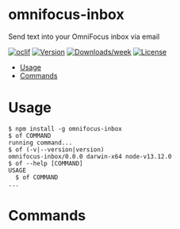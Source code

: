 omnifocus-inbox
===============

Send text into your OmniFocus inbox via email

[![oclif](https://img.shields.io/badge/cli-oclif-brightgreen.svg)](https://oclif.io)
[![Version](https://img.shields.io/npm/v/omnifocus-inbox.svg)](https://npmjs.org/package/omnifocus-inbox)
[![Downloads/week](https://img.shields.io/npm/dw/omnifocus-inbox.svg)](https://npmjs.org/package/omnifocus-inbox)
[![License](https://img.shields.io/npm/l/omnifocus-inbox.svg)](https://github.com/oluckyman/omnifocus-inbox/blob/master/package.json)

<!-- toc -->
* [Usage](#usage)
* [Commands](#commands)
<!-- tocstop -->
# Usage
<!-- usage -->
```sh-session
$ npm install -g omnifocus-inbox
$ of COMMAND
running command...
$ of (-v|--version|version)
omnifocus-inbox/0.0.0 darwin-x64 node-v13.12.0
$ of --help [COMMAND]
USAGE
  $ of COMMAND
...
```
<!-- usagestop -->
# Commands
<!-- commands -->

<!-- commandsstop -->
